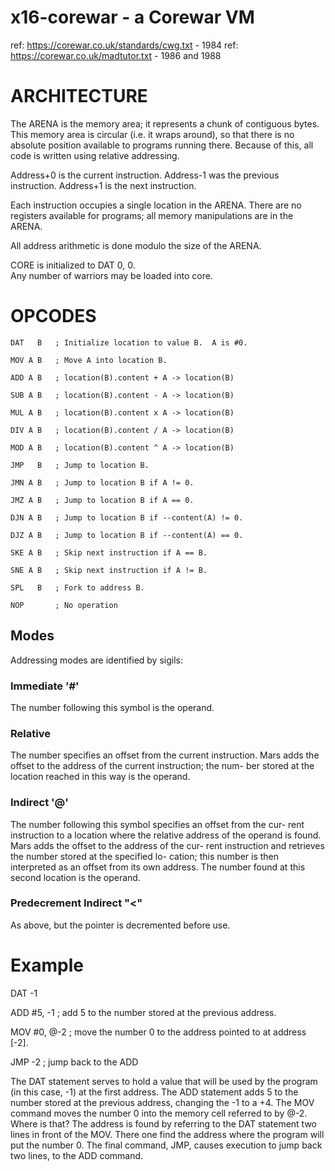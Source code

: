 # x16-corewar - a Corewar VM

ref: https://corewar.co.uk/standards/cwg.txt - 1984
ref: https://corewar.co.uk/madtutor.txt - 1986 and 1988

# ARCHITECTURE

The ARENA is the memory area; it represents a chunk of contiguous bytes.
This memory area is circular (i.e. it wraps around), so that 
there is no absolute position available to programs running there.
Because of this, all code is written using relative addressing.

Address+0 is the current instruction.
Address-1 was the previous instruction.
Address+1 is the next instruction.

Each instruction occupies a single location in the ARENA.
There are no registers available for programs; all
memory manipulations are in the ARENA.

All address arithmetic is done modulo the size of the ARENA.

CORE is initialized to DAT 0, 0.  
Any number of warriors may be loaded into core.

# OPCODES

    DAT   B   ; Initialize location to value B.  A is #0.

    MOV A B   ; Move A into location B.
    
    ADD A B   ; location(B).content + A -> location(B)
    
    SUB A B   ; location(B).content - A -> location(B)
    
    MUL A B   ; location(B).content x A -> location(B)
    
    DIV A B   ; location(B).content / A -> location(B)
    
    MOD A B   ; location(B).content ^ A -> location(B)
    
    JMP   B   ; Jump to location B.
    
    JMN A B   ; Jump to location B if A != 0.
    
    JMZ A B   ; Jump to location B if A == 0.
    
    DJN A B   ; Jump to location B if --content(A) != 0.
    
    DJZ A B   ; Jump to location B if --content(A) == 0.
    
    SKE A B   ; Skip next instruction if A == B.
    
    SNE A B   ; Skip next instruction if A != B.
    
    SPL   B   ; Fork to address B.
    
    NOP       ; No operation

## Modes

Addressing modes are identified by sigils:

### Immediate '#'

The number following this symbol is the operand.

### Relative

The  number  specifies  an  offset from the current instruction. Mars
adds the  offset to the address of the current  instruction; the num-
ber stored at the location reached in this way is the operand.

### Indirect '@'

The number  following  this symbol specifies an  offset from the cur-
rent  instruction  to  a  location where the  relative address of the
operand is  found.  Mars  adds the offset to  the address of the cur-
rent instruction and retrieves the number stored at the specified lo-
cation; this number is then interpreted as  an offset  from its own
address. The number found  at this second location is the operand.

### Predecrement Indirect "<"

As above, but the pointer is decremented before use.


# Example

DAT -1

ADD #5, -1	; add 5 to the number stored at the previous address.

MOV #0, @-2	; move the number 0 to the address pointed to at address [-2].

JMP -2		; jump back to the ADD

The DAT statement serves to hold a value that will be used by the program
(in this case, -1) at the first address. The ADD statement adds 5 to the number
stored at the previous address, changing the -1 to a +4.  The MOV command moves
the number 0 into the memory cell referred to by @-2. Where is that?  The address
is found by referring to the DAT statement two lines in front of the MOV.
There one find the address where the program will put the number 0. The final
command, JMP, causes execution to jump back two lines, to the ADD command.


